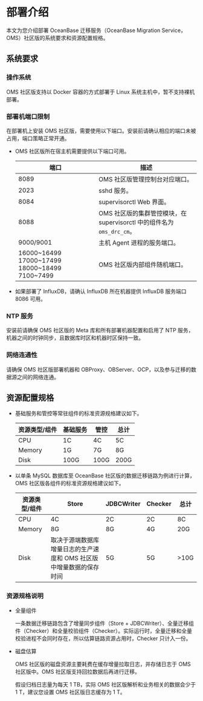 # 部署介绍

本文为您介绍部署 OceanBase 迁移服务（OceanBase Migration Service，OMS）社区版的系统要求和资源配置规格。

## 系统要求

### 操作系统 

OMS 社区版支持以 Docker 容器的方式部署于 Linux 系统主机中，暂不支持裸机部署。

### 部署机端口限制 

在部署机上安装 OMS 社区版，需要使用以下端口。安装前请确认相应的端口未被占用，端口策略正常开通。

* OMS 社区版所在宿主机需要提供以下端口可用。

  |     端口  |     描述    |
  |-----------|------------|
  | 8089      | OMS 社区版管理控制台对应端口。   |
  | 2023      | sshd 服务。          |
  | 8084      | supervisorctl Web 界面。  |
  | 8088      | OMS 社区版的集群管控模块，在 supervisorctl 中的组件名为 `oms_drc_cm`。 |
  | 9000/9001   | 主机 Agent 进程的服务端口。  |
  | 16000\~16499 17000\~17499 18000\~18499  <br>7100\~7499 | OMS 社区版内部组件随机端口。   |

* 如果部署了 InfluxDB，请确认 InfluxDB 所在机器提供 InfluxDB 服务端口 8086 可用。

### NTP 服务 

安装前请确保 OMS 社区版的 Meta 库和所有部署机器配置和启用了 NTP 服务，机器之间的时钟同步，且数据库时区和机器时区保持一致。

### 网络连通性 

请确保 OMS 社区版部署机器和 OBProxy、OBServer、OCP，以及参与迁移的数据源之间的网络连通。

## 资源配置规格 

* 基础服务和管控等常驻组件的标准资源规格建议如下。

  | 资源类型/组件 | 基础服务 |  管控  |  总计  |
  |---------|------|------|------|
  | CPU     | 1C   | 4C   | 5C   |
  | Memory  | 1G   | 7G   | 8G   |
  | Disk    | 100G | 100G | 200G |

* 以单条 MySQL 数据库至 OceanBase 社区版的数据迁移链路为例进行计算，OMS 社区版各组件的标准资源规格建议如下。

  | 资源类型/组件 |                Store                | JDBCWriter | Checker |          总计           |
  |---------|-------------------------------------|------------|---------|-----------------------|
  | CPU     | 4C                                  | 2C         | 2C      | 8C                    |
  | Memory  | 8G                                  | 8G         | 4G      | 20G                   |
  | Disk    | 取决于源端数据库增量日志的生产速度和 OMS 社区版中增量数据的保存时间 | 5G         | 5G      | \>10G |


### 资源规格说明 

* 全量组件

  一条数据迁移链路包含了增量同步组件（Store + JDBCWriter）、全量迁移组件（Checker）和全量校验组件（Checker）。实际运行时，全量迁移和全量校验进程不会同时存在，所以估算链路资源占用时，Checker 只计入一份。
  
* 磁盘估算

  OMS 社区版的磁盘资源主要耗费在缓存增量拉取日志，并存储日志于 OMS 社区版中。OMS 社区版支持回拉数据后再进行迁移。
  
  假设归档日志量为每天 1 TB，实际 OMS 社区版解析和业务相关的数据会少于 1 T，建议您设置 OMS 社区版日志缓存为 1 T。
  